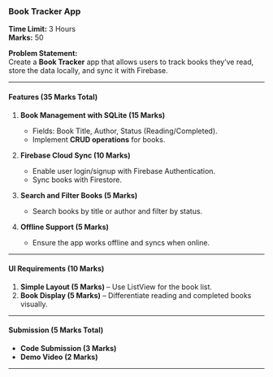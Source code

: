 
### **Book Tracker App**  
**Time Limit:** 3 Hours  
**Marks:** 50  

**Problem Statement:**  
Create a **Book Tracker** app that allows users to track books they’ve read, store the data locally, and sync it with Firebase.  

---

#### **Features (35 Marks Total)**  

1. **Book Management with SQLite (15 Marks)**  
   - Fields: Book Title, Author, Status (Reading/Completed).  
   - Implement **CRUD operations** for books.  

2. **Firebase Cloud Sync (10 Marks)**  
   - Enable user login/signup with Firebase Authentication.  
   - Sync books with Firestore.  

3. **Search and Filter Books (5 Marks)**  
   - Search books by title or author and filter by status.  

4. **Offline Support (5 Marks)**  
   - Ensure the app works offline and syncs when online.  

---

#### **UI Requirements (10 Marks)**  
1. **Simple Layout (5 Marks)** – Use ListView for the book list.  
2. **Book Display (5 Marks)** – Differentiate reading and completed books visually.  

---

#### **Submission (5 Marks Total)**  
- **Code Submission (3 Marks)**  
- **Demo Video (2 Marks)**

---

